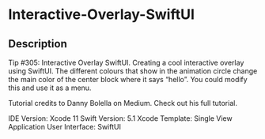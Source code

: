 # Interactive-Overlay-SwiftUI

## Description

Tip #305: Interactive Overlay SwiftUI. Creating a cool interactive overlay using SwiftUI. The different colours that show in the animation circle change the main
color of the center block where it says “hello”. You could modify this and use it as a menu.

Tutorial credits to Danny Bolella on Medium. Check out his full tutorial.

IDE Version: Xcode 11
Swift Version: 5.1
Xcode Template: Single View Application
User Interface: SwiftUI

